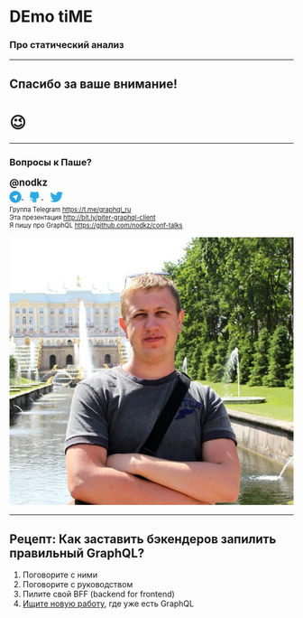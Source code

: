 <h1><span class="orange">DE</span><span class="green">mo</span> <span class="green">ti</span><span class="red">ME</span></h1>

### Про статический анализ

-----

## Спасибо за ваше внимание!

# 😉

-----

### Вопросы к Паше? <!-- .element: class="orange" -->

<div style="font-size: 1.2em; font-weight: bold">@nodkz</div>

<div>
  <a href="https://t.me/nodkz" target="_blank">
    <img src="../assets/logo/telegram.png" style="height: 1.5em; border: none; background: none; box-shadow: none; vertical-align: middle;" class="plain" />
  </a>
  &nbsp;
  <a href="https://github.com/nodkz" target="_blank">
    <img src="../assets/logo/github.png" style="height: 1.7em; border: none; background: none; box-shadow: none; vertical-align: middle;" class="plain" />
  </a>
  &nbsp;
  <a href="https://twitter.com/nodkz" target="_blank">
    <img src="../assets/logo/twitter.png" style="height: 2.2em; border: none; background: none; box-shadow: none; vertical-align: middle;" />
  </a>
</div>

<div style="font-size: 0.8em !important">
  Группа Telegram <a href="https://t.me/graphql_ru" target="_blank">https://t.me/graphql_ru</a>
  <br />Эта презентация <a href="https://nodkz.github.io/conf-talks/talks/2019.05.24-holyjs-piter/index.html" target="_blank">http://bit.ly/piter-graphql-client</a>
  <br />Я пишу про GraphQL <a href="https://github.com/nodkz/conf-talks" target="_blank">https://github.com/nodkz/conf-talks</a>
</div>

![Photo](../assets/nodkz-photo.jpg) <!-- .element: style="max-width: 400px; border: none" -->

-----

## Рецепт: Как заставить бэкендеров запилить правильный GraphQL? <!-- .element: class="orange" -->

1. <span>Поговорите с ними</span> <!-- .element: class="fragment" -->
2. <span>Поговорите с руководством</span>  <!-- .element: class="fragment" -->
3. <span>Пилите свой BFF (backend for frontend)</span>  <!-- .element: class="fragment" -->
4. <span>[Ищите новую работу](https://graphql.jobs/), где уже есть GraphQL</span> <!-- .element: class="fragment" -->